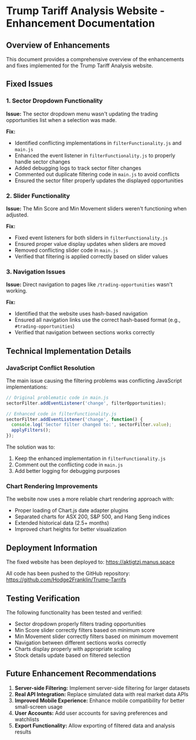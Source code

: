 # Trump Tariff Analysis Website - Enhancement Documentation

## Overview of Enhancements

This document provides a comprehensive overview of the enhancements and fixes implemented for the Trump Tariff Analysis website.

## Fixed Issues

### 1. Sector Dropdown Functionality

**Issue:** The sector dropdown menu wasn't updating the trading opportunities list when a selection was made.

**Fix:** 
- Identified conflicting implementations in `filterFunctionality.js` and `main.js`
- Enhanced the event listener in `filterFunctionality.js` to properly handle sector changes
- Added debugging logs to track sector filter changes
- Commented out duplicate filtering code in `main.js` to avoid conflicts
- Ensured the sector filter properly updates the displayed opportunities

### 2. Slider Functionality

**Issue:** The Min Score and Min Movement sliders weren't functioning when adjusted.

**Fix:**
- Fixed event listeners for both sliders in `filterFunctionality.js`
- Ensured proper value display updates when sliders are moved
- Removed conflicting slider code in `main.js`
- Verified that filtering is applied correctly based on slider values

### 3. Navigation Issues

**Issue:** Direct navigation to pages like `/trading-opportunities` wasn't working.

**Fix:**
- Identified that the website uses hash-based navigation
- Ensured all navigation links use the correct hash-based format (e.g., `#trading-opportunities`)
- Verified that navigation between sections works correctly

## Technical Implementation Details

### JavaScript Conflict Resolution

The main issue causing the filtering problems was conflicting JavaScript implementations:

```javascript
// Original problematic code in main.js
sectorFilter.addEventListener('change', filterOpportunities);

// Enhanced code in filterFunctionality.js
sectorFilter.addEventListener('change', function() {
  console.log('Sector filter changed to:', sectorFilter.value);
  applyFilters();
});
```

The solution was to:
1. Keep the enhanced implementation in `filterFunctionality.js`
2. Comment out the conflicting code in `main.js`
3. Add better logging for debugging purposes

### Chart Rendering Improvements

The website now uses a more reliable chart rendering approach with:
- Proper loading of Chart.js date adapter plugins
- Separated charts for ASX 200, S&P 500, and Hang Seng indices
- Extended historical data (2.5+ months)
- Improved chart heights for better visualization

## Deployment Information

The fixed website has been deployed to: https://aktigtzj.manus.space

All code has been pushed to the GitHub repository: https://github.com/Hodge2Franklin/Trump-Tarrifs

## Testing Verification

The following functionality has been tested and verified:
- Sector dropdown properly filters trading opportunities
- Min Score slider correctly filters based on minimum score
- Min Movement slider correctly filters based on minimum movement
- Navigation between different sections works correctly
- Charts display properly with appropriate scaling
- Stock details update based on filtered selection

## Future Enhancement Recommendations

1. **Server-side Filtering:** Implement server-side filtering for larger datasets
2. **Real API Integration:** Replace simulated data with real market data APIs
3. **Improved Mobile Experience:** Enhance mobile compatibility for better small-screen usage
4. **User Accounts:** Add user accounts for saving preferences and watchlists
5. **Export Functionality:** Allow exporting of filtered data and analysis results
